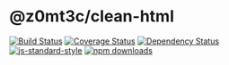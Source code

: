 # @z0mt3c/clean-html
[![Build Status](https://img.shields.io/travis/z0mt3c/clean-html/master.svg)](https://travis-ci.org/z0mt3c/clean-html)
[![Coverage Status](https://img.shields.io/coveralls/z0mt3c/clean-html/master.svg)](https://coveralls.io/r/z0mt3c/clean-html?branch=master)
[![Dependency Status](https://img.shields.io/gemnasium/z0mt3c/clean-html.svg)](https://gemnasium.com/z0mt3c/clean-html)
[![js-standard-style](https://img.shields.io/badge/code%20style-standard-brightgreen.svg?style=flat)](https://github.com/feross/standard)
[![npm downloads](https://img.shields.io/npm/dm/@z0mt3c/clean-html.svg)](https://www.npmjs.com/package/@z0mt3c/clean-html)
